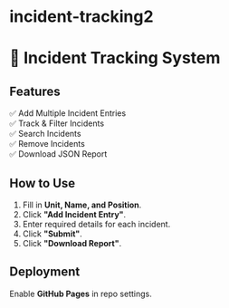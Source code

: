 # incident-tracking2
# 🚨 Incident Tracking System

## Features
✅ Add Multiple Incident Entries  
✅ Track & Filter Incidents  
✅ Search Incidents  
✅ Remove Incidents  
✅ Download JSON Report  

## How to Use
1. Fill in **Unit, Name, and Position**.
2. Click **"Add Incident Entry"**.
3. Enter required details for each incident.
4. Click **"Submit"**.
5. Click **"Download Report"**.

## Deployment
Enable **GitHub Pages** in repo settings.
